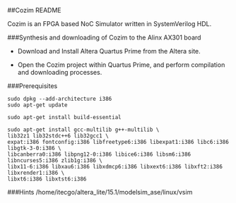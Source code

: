 ##Cozim README

Cozim is an FPGA based NoC Simulator written in SystemVerilog HDL.

###Synthesis and downloading of Cozim to the Alinx AX301 board

* Download and Install Altera Quartus Prime from the Altera site.

* Open the Cozim project within Quartus Prime, and perform compilation and downloading processes.

###Prerequisites

```
sudo dpkg --add-architecture i386
sudo apt-get update

sudo apt-get install build-essential

sudo apt-get install gcc-multilib g++-multilib \
lib32z1 lib32stdc++6 lib32gcc1 \
expat:i386 fontconfig:i386 libfreetype6:i386 libexpat1:i386 libc6:i386 libgtk-3-0:i386 \
libcanberra0:i386 libpng12-0:i386 libice6:i386 libsm6:i386 libncurses5:i386 zlib1g:i386 \
libx11-6:i386 libxau6:i386 libxdmcp6:i386 libxext6:i386 libxft2:i386 libxrender1:i386 \
libxt6:i386 libxtst6:i386
```

###Hints
/home/itecgo/altera_lite/15.1/modelsim_ase/linux/vsim
